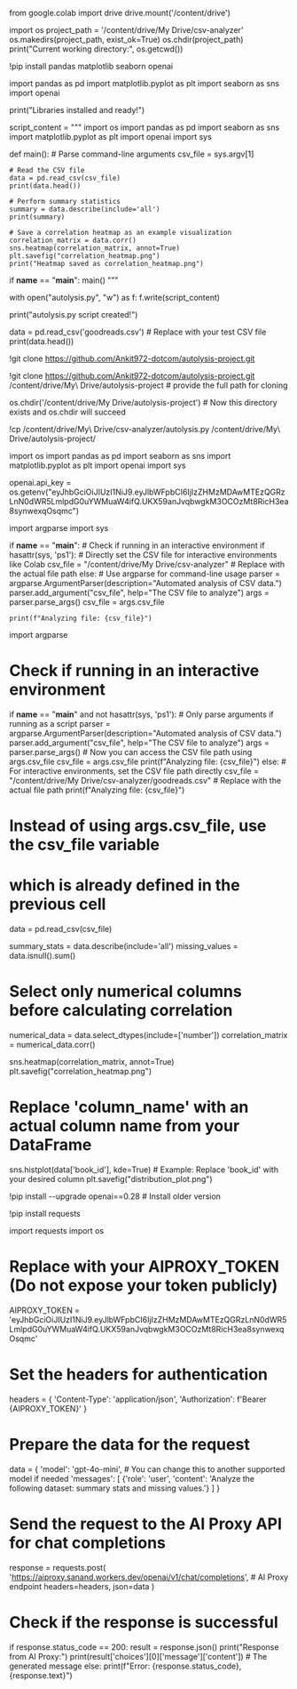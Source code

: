 from google.colab import drive
drive.mount('/content/drive')


import os
project_path = '/content/drive/My Drive/csv-analyzer'
os.makedirs(project_path, exist_ok=True)
os.chdir(project_path)
print("Current working directory:", os.getcwd())


!pip install pandas matplotlib seaborn openai


import pandas as pd
import matplotlib.pyplot as plt
import seaborn as sns
import openai

print("Libraries installed and ready!")


script_content = """
import os
import pandas as pd
import seaborn as sns
import matplotlib.pyplot as plt
import openai
import sys

def main():
    # Parse command-line arguments
    csv_file = sys.argv[1]

    # Read the CSV file
    data = pd.read_csv(csv_file)
    print(data.head())

    # Perform summary statistics
    summary = data.describe(include='all')
    print(summary)

    # Save a correlation heatmap as an example visualization
    correlation_matrix = data.corr()
    sns.heatmap(correlation_matrix, annot=True)
    plt.savefig("correlation_heatmap.png")
    print("Heatmap saved as correlation_heatmap.png")

if __name__ == "__main__":
    main()
"""

with open("autolysis.py", "w") as f:
    f.write(script_content)

print("autolysis.py script created!")


data = pd.read_csv('goodreads.csv')  # Replace with your test CSV file
print(data.head())

!git clone https://github.com/Ankit972-dotcom/autolysis-project.git


!git clone https://github.com/Ankit972-dotcom/autolysis-project.git /content/drive/My\ Drive/autolysis-project # provide the full path for cloning

os.chdir('/content/drive/My Drive/autolysis-project') # Now this directory exists and os.chdir will succeed

!cp /content/drive/My\ Drive/csv-analyzer/autolysis.py /content/drive/My\ Drive/autolysis-project/


import os
import pandas as pd
import seaborn as sns
import matplotlib.pyplot as plt
import openai
import sys


openai.api_key = os.getenv("eyJhbGciOiJIUzI1NiJ9.eyJlbWFpbCI6IjIzZHMzMDAwMTEzQGRzLnN0dWR5LmlpdG0uYWMuaW4ifQ.UKX59anJvqbwgkM3OCOzMt8RicH3ea8synwexqOsqmc")


import argparse
import sys

if __name__ == "__main__":
    # Check if running in an interactive environment
    if hasattr(sys, 'ps1'):
        # Directly set the CSV file for interactive environments like Colab
        csv_file = "/content/drive/My Drive/csv-analyzer"  # Replace with the actual file path
    else:
        # Use argparse for command-line usage
        parser = argparse.ArgumentParser(description="Automated analysis of CSV data.")
        parser.add_argument("csv_file", help="The CSV file to analyze")
        args = parser.parse_args()
        csv_file = args.csv_file

    print(f"Analyzing file: {csv_file}")


import argparse

# Check if running in an interactive environment
if __name__ == "__main__" and not hasattr(sys, 'ps1'):
    # Only parse arguments if running as a script
    parser = argparse.ArgumentParser(description="Automated analysis of CSV data.")
    parser.add_argument("csv_file", help="The CSV file to analyze")
    args = parser.parse_args()
    # Now you can access the CSV file path using args.csv_file
    csv_file = args.csv_file
    print(f"Analyzing file: {csv_file}")
else:
    # For interactive environments, set the CSV file path directly
    csv_file = "/content/drive/My Drive/csv-analyzer/goodreads.csv"  # Replace with the actual file path
    print(f"Analyzing file: {csv_file}")

# Instead of using args.csv_file, use the csv_file variable
# which is already defined in the previous cell
data = pd.read_csv(csv_file)

summary_stats = data.describe(include='all')
missing_values = data.isnull().sum()


# Select only numerical columns before calculating correlation
numerical_data = data.select_dtypes(include=['number'])
correlation_matrix = numerical_data.corr()

sns.heatmap(correlation_matrix, annot=True)
plt.savefig("correlation_heatmap.png")


# Replace 'column_name' with an actual column name from your DataFrame
sns.histplot(data['book_id'], kde=True)  # Example: Replace 'book_id' with your desired column
plt.savefig("distribution_plot.png")

!pip install --upgrade openai==0.28 # Install older version

!pip install requests


import requests
import os

# Replace with your AIPROXY_TOKEN (Do not expose your token publicly)
AIPROXY_TOKEN = 'eyJhbGciOiJIUzI1NiJ9.eyJlbWFpbCI6IjIzZHMzMDAwMTEzQGRzLnN0dWR5LmlpdG0uYWMuaW4ifQ.UKX59anJvqbwgkM3OCOzMt8RicH3ea8synwexqOsqmc'

# Set the headers for authentication
headers = {
    'Content-Type': 'application/json',
    'Authorization': f'Bearer {AIPROXY_TOKEN}'
}

# Prepare the data for the request
data = {
    'model': 'gpt-4o-mini',  # You can change this to another supported model if needed
    'messages': [
        {'role': 'user', 'content': 'Analyze the following dataset: summary stats and missing values.'}
    ]
}

# Send the request to the AI Proxy API for chat completions
response = requests.post(
    'https://aiproxy.sanand.workers.dev/openai/v1/chat/completions',  # AI Proxy endpoint
    headers=headers,
    json=data
)

# Check if the response is successful
if response.status_code == 200:
    result = response.json()
    print("Response from AI Proxy:")
    print(result['choices'][0]['message']['content'])  # The generated message
else:
    print(f"Error: {response.status_code}, {response.text}")
